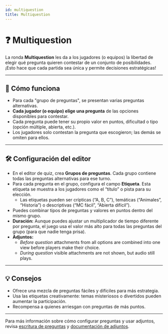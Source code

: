 ```yaml
---
id: multiquestion
title: Multiquestion
---
```


# ❓ Multiquestion

La ronda **Multiquestion** les da a los jugadores (o equipos) la libertad de elegir qué pregunta quieren contestar de un conjunto de posibilidades. ¡Esto hace que cada partida sea única y permite decisiones estratégicas!

---

## 📝 Cómo funciona

- Para cada "grupo de preguntas", se presentan varias preguntas alternativas.
- **Cada jugador (o equipo) elige una pregunta** de las opciones disponibles para contestar.
- Cada pregunta puede tener su propio valor en puntos, dificultad o tipo (opción múltiple, abierta, etc.).
- Los jugadores solo contestan la pregunta que escogieron; las demás se omiten para ellos.

---

## 🛠️ Configuración del editor

- En el editor de quiz, crea **Grupos de preguntas**. Cada grupo contiene todas las preguntas alternativas para ese turno.
- Para cada pregunta en el grupo, configura el campo **Etiqueta**. Esta etiqueta se muestra a los jugadores como el “título” o pista para su elección.
  - Las etiquetas pueden ser crípticas (“A, B, C”), temáticas (“Animales”, “Historia”) o descriptivas (“MC fácil”, “Abierta difícil”).
- Puedes combinar tipos de preguntas y valores en puntos dentro del mismo grupo.
- **Duración:** Aunque puedes ajustar un multiplicador de tiempo diferente por pregunta, el juego usa el valor más alto para todas las preguntas del grupo (para que nadie tenga prisa).
- **Adjuntos:**
  - _Before question_ attachments from all options are combined into one view before players make their choice.
  - _During question_ visible attachments are not shown, but audio still plays.

---

## 💡 Consejos

- Ofrece una mezcla de preguntas fáciles y difíciles para más estrategia.
- Usa las etiquetas creativamente: temas misteriosos o divertidos pueden aumentar la participación.
- Recompensa a quienes arriesgan con preguntas de más puntos.

---

Para más información sobre cómo configurar preguntas y usar adjuntos, revisa [escritura de preguntas](../editor/005-writing-questions.md) y [documentación de adjuntos](../editor/006-attachments.md).
